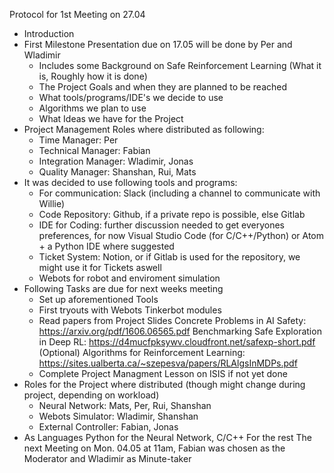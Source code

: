 Protocol for 1st Meeting on 27.04
- Introduction
- First Milestone Presentation due on 17.05 will be done by Per and Wladimir
    - Includes some Background on Safe Reinforcement Learning (What it is, Roughly how it is done)
    - The Project Goals and when they are planned to be reached
    - What tools/programs/IDE's we decide to use
    - Algorithms we plan to use
    - What Ideas we have for the Project
- Project Management Roles where distributed as following:
    - Time Manager: Per
    - Technical Manager: Fabian
    - Integration Manager: Wladimir, Jonas
    - Quality Manager: Shanshan, Rui, Mats
- It was decided to use following tools and programs:
    - For communication: Slack (including a channel to communicate with Willie)
    - Code Repository: Github, if a private repo is possible, else Gitlab
    - IDE for Coding: further discussion needed to get everyones preferences, for now
        Visual Studio Code (for C/C++/Python) or Atom + a Python IDE where suggested
    - Ticket System: Notion, or if Gitlab is used for the repository, we might use it for Tickets aswell
    - Webots for robot and enviroment simulation
- Following Tasks are due for next weeks meeting
    - Set up aforementioned Tools
    - First tryouts with Webots Tinkerbot modules
    - Read papers from Project Slides
        Concrete Problems in AI Safety: https://arxiv.org/pdf/1606.06565.pdf
        Benchmarking Safe Exploration in Deep RL: https://d4mucfpksywv.cloudfront.net/safexp-short.pdf
        (Optional) Algorithms for Reinforcement Learning:           https://sites.ualberta.ca/~szepesva/papers/RLAlgsInMDPs.pdf
    - Complete Project Managment Lesson on ISIS if not yet done
- Roles for the Project where distributed (though might change during project, depending on workload)
    - Neural Network: Mats, Per, Rui, Shanshan
    - Webots Simulator: Wladimir, Shanshan
    - External Controller: Fabian, Jonas
- As Languages Python for the Neural Network, C/C++ For the rest
The next Meeting on Mon. 04.05 at 11am, Fabian was chosen as the Moderator and Wladimir as Minute-taker
